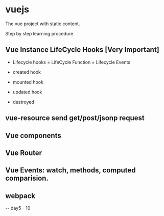# vuejs
The vue project with static content. 

Step by step learning procedure. 

## Vue Instance LifeCycle Hooks [Very Important]

- Lifecycle hooks = LifeCycle Function = Lifecycle Events

- created hook

- mounted hook

- updated hook

- destroyed 

## vue-resource send get/post/jsonp request

## Vue components 

## Vue Router 

## Vue Events: watch, methods, computed comparision.

## webpack 

-- day5 - 10
